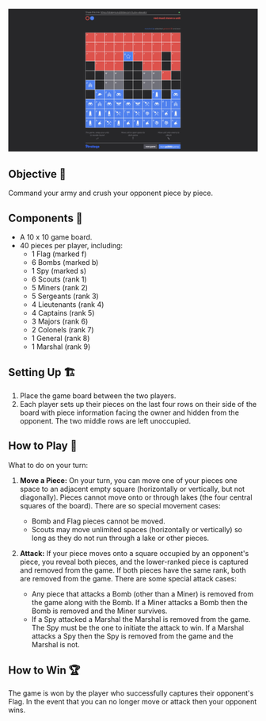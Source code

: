 [![tsuro](./screenshot.png)](/)

## Objective 🎯
Command your army and crush your opponent piece by piece.

## Components 🧱
- A 10 x 10 game board.
- 40 pieces per player, including:
  - 1 Flag (marked f)
  - 6 Bombs (marked b)
  - 1 Spy (marked s)
  - 6 Scouts (rank 1)
  - 5 Miners (rank 2)
  - 5 Sergeants (rank 3)
  - 4 Lieutenants (rank 4)
  - 4 Captains (rank 5)
  - 3 Majors (rank 6)
  - 2 Colonels (rank 7)
  - 1 General (rank 8)
  - 1 Marshal (rank 9)

## Setting Up 🏗️
1. Place the game board between the two players. 
2. Each player sets up their pieces on the last four rows on their side of the board with piece information facing the owner and hidden from the opponent. The two middle rows are left unoccupied.

## How to Play 🚀
What to do on your turn:

1. **Move a Piece:** On your turn, you can move one of your pieces one space to an adjacent empty square (horizontally or vertically, but not diagonally). Pieces cannot move onto or through lakes (the four central squares of the board). There are so special movement cases:
   - Bomb and Flag pieces cannot be moved.
   - Scouts may move unlimited spaces (horizontally or vertically) so long as they do not run through a lake or other pieces.

2. **Attack:** If your piece moves onto a square occupied by an opponent's piece, you reveal both pieces, and the lower-ranked piece is captured and removed from the game. If both pieces have the same rank, both are removed from the game. There are some special attack cases:
   - Any piece that attacks a Bomb (other than a Miner) is removed from the game along with the Bomb. If a Miner attacks a Bomb then the Bomb is removed and the Miner survives.
   - If a Spy attacked a Marshal the Marshal is removed from the game. The Spy must be the one to initiate the attack to win. If a Marshal attacks a Spy then the Spy is removed from the game and the Marshal is not.

## How to Win 🏆
The game is won by the player who successfully captures their opponent's Flag. In the event that you can no longer move or attack then your opponent wins.

